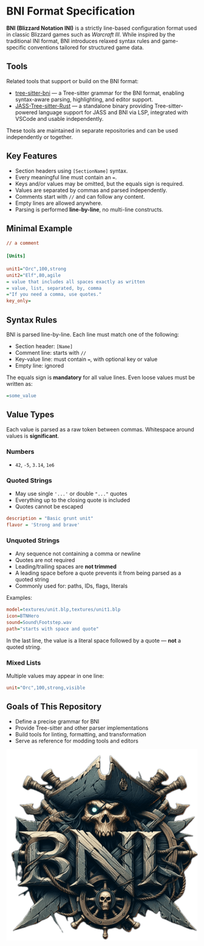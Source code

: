 # BNI Format Specification

**BNI (Blizzard Notation INI)** is a strictly line-based configuration format used in classic Blizzard games such as
*Warcraft III*. While inspired by the traditional INI format, BNI introduces relaxed syntax rules and game-specific
conventions tailored for structured game data.

## Tools

Related tools that support or build on the BNI format:

- [tree-sitter-bni](https://github.com/WarRaft/tree-sitter-bni) — a Tree-sitter grammar for the BNI format, enabling
  syntax-aware parsing, highlighting, and editor support.
- [JASS-Tree-sitter-Rust](https://github.com/WarRaft/JASS-Tree-sitter-Rust) — a standalone binary providing
  Tree-sitter-powered language support for JASS and BNI via LSP, integrated with VSCode and usable independently.

These tools are maintained in separate repositories and can be used independently or together.

## Key Features

- Section headers using `[SectionName]` syntax.
- Every meaningful line must contain an `=`.
- Keys and/or values may be omitted, but the equals sign is required.
- Values are separated by commas and parsed independently.
- Comments start with `//` and can follow any content.
- Empty lines are allowed anywhere.
- Parsing is performed **line-by-line**, no multi-line constructs.

## Minimal Example

```ini
// a comment

[Units]

unit1="Orc",100,strong
unit2="Elf",80,agile
= value that includes all spaces exactly as written
= value, list, separated, by, comma
="If you need a comma, use quotes."
key_only=
```

## Syntax Rules

BNI is parsed line-by-line. Each line must match one of the following:

- Section header: `[Name]`
- Comment line: starts with `//`
- Key-value line: must contain `=`, with optional key or value
- Empty line: ignored

The equals sign is **mandatory** for all value lines. Even loose values must be written as:

```ini
=some_value
```

## Value Types

Each value is parsed as a raw token between commas. Whitespace around values is **significant**.

### Numbers

- `42`, `-5`, `3.14`, `1e6`

### Quoted Strings

- May use single `'...'` or double `"..."` quotes
- Everything up to the closing quote is included
- Quotes cannot be escaped

```ini
description = "Basic grunt unit"
flavor = 'Strong and brave'
```

### Unquoted Strings

- Any sequence not containing a comma or newline
- Quotes are not required
- Leading/trailing spaces are **not trimmed**
- A leading space before a quote prevents it from being parsed as a quoted string
- Commonly used for: paths, IDs, flags, literals

Examples:

```ini
model=textures/unit.blp,textures/unit1.blp
icon=BTNHero
sound=Sound\Footstep.wav
path="starts with space and quote"
```

In the last line, the value is a literal space followed by a quote — **not** a quoted string.

### Mixed Lists

Multiple values may appear in one line:

```ini
unit="Orc",100,strong,visible
```

## Goals of This Repository

- Define a precise grammar for BNI
- Provide Tree-sitter and other parser implementations
- Build tools for linting, formatting, and transformation
- Serve as reference for modding tools and editors

<p align="center">
  <img src="https://raw.githubusercontent.com/WarRaft/BNI/refs/heads/main/preview/logo.png?6" alt=""/>
</p>
